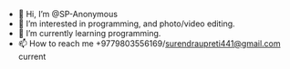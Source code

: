 - 👋 Hi, I’m @SP-Anonymous
- 👀 I’m interested in programming, and photo/video editing.
- 🌱 I’m currently learning programming.
- 📫 How to reach me +9779803556169/surendraupreti441@gmail.com
current
